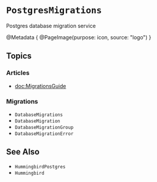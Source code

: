 # ``PostgresMigrations``

Postgres database migration service

@Metadata {
    @PageImage(purpose: icon, source: "logo")
}
## Topics

### Articles

- <doc:MigrationsGuide>

### Migrations

- ``DatabaseMigrations``
- ``DatabaseMigration``
- ``DatabaseMigrationGroup``
- ``DatabaseMigrationError``

## See Also

- ``HummingbirdPostgres``
- ``Hummingbird``
